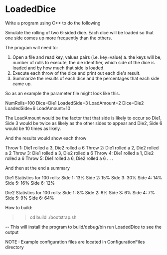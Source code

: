 LoadedDice
==========

Write a program using C++ to do the following

Simulate the rolling of two 6-sided dice.  Each dice will be loaded so that one side comes up more frequently than the others.  

The program will need to:

1.  Open a file and read key, values pairs (i.e. key=value)
    a. the keys will be, number of rolls to execute, the die identifier, which side of the dice is loaded and by how much that side is loaded.
2.  Execute each throw of the dice and print out each die's result.
3.  Summarize the results of each dice and the percentages that each side came up.

So as an example the parameter file might look like this.

NumRolls=100
Dice=Die1
LoadedSide=3
LoadAmount=2
Dice=Die2
LoadedSide=6
LoadAmount=10

The LoadAmount would be the factor that that side is likely to occur so Die1, Side 3
would be twice as likely as the other sides to appear and Die2, Side 6 would be 10 times as likely.

And the results would show each throw

Throw 1: Die1 rolled a 3, Die2 rolled a 6
Throw 2: Die1 rolled a 2, Die2 rolled a 2
Throw 3: Die1 rolled a 3, Die2 rolled a 6
Throw 4: Die1 rolled a 1, Die2 rolled a 6
Throw 5: Die1 rolled a 6, Die2 rolled a 6
.
.
.

And then at the end a summary

Die1 Statistics for 100 rolls:
Side 1: 13%
Side 2: 15%
Side 3: 30%
Side 4: 14%
Side 5: 16%
Side 6: 12%

Die2 Statistics for 100 rolls:
Side 1: 8%
Side 2: 6%
Side 3: 6%
Side 4: 7%
Side 5: 9%
Side 6: 64%


How to build:
>> cd build
>> ./bootstrap.sh

-- This will install the program to build/debug/bin
run LoadedDice <Configuration File> to see the output

NOTE : Example configuration files are located in ConfigurationFiles directory



